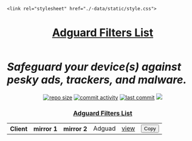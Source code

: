 <html lang="en-US">
  <head>
    <meta charset="UTF-8">
    <meta http-equiv="X-UA-Compatible" content="IE=edge">
    <meta name="viewport" content="width=device-width, initial-scale=1">
    <title>Adguard Custom Filters List — World's most advanced general-purpose DNS filter-/blocklists!</title>

    <link rel="stylesheet" href="./-data/static/style.css">
  </head>
  <body>
    <div class="wrapper">
      <header>
        <h1><a href="https://github.com/vuongvan/adguard/">Adguard Filters List</a></h1>
      </header>
		<h1 id="start"><strong><em>Safeguard your device(s) against pesky ads, trackers, and malware.</em></strong><br></h1>
		<p align="center">
			<a href="https://github.com/vuongvan/adguard"><img src="https://img.shields.io/github/repo-size/vuongvan/adguard?logo=adblock&style=plastic" alt="repo size"></a>
			<a href="https://github.com/vuongvan/adguard/commits/master"><img src="https://img.shields.io/github/commit-activity/w/vuongvan/adguard?logo=adblock&style=plastic" alt="commit activity"></a>
			<a href="https://github.com/vuongvan/adguard/commits/master"><img src="https://badgen.net/github/last-commit/vuongvan/adguard?label=Updated&cache=0&color=purple&icon=github" alt="last commit"></a>
			<a href="https://github.com/vuongvan/adguard"><img src="https://hits.seeyoufarm.com/api/count/incr/badge.svg?url=https%3A%2F%2Fgithub.com%2Fvuongvan%2Fadguard_fGHyh&count_bg=%234572CD&title_bg=%23555555&icon=&icon_color=%23E7E7E7&title=views%3A+%28today%2FTotal%29&edge_flat=false"/></a>
		</p>
		<p><h3 align="center"><strong><ins>Adguard Filters List</ins></strong></h3></p>
		<table align="center">
		<p><th>Client</th></p>
		<p><th>mirror 1</th></p>
		<p><th>mirror 2</th></p>
		<p><td>Adguad</td></p>
		<p><td><a href="https://vuongvan.github.io/adguard/filters.txt">view</a></td></p>
		<p><td><button onclick="copyText()">Copy</button></td></p>
		<script>
		function copyText() {
	
			/* Copy text into clipboard */
			navigator.clipboard.writeText
				("https://vuongvan.github.io/adguard/filters.txt");
		}
		</script>
		  <footer>
			<p style="text-align:center;"> Maintained with ❤ by <a href="https://github.com/vuongvan">vuongvan</a></p>
		  </footer>
    <script src="./-data/static/scale.fix.js"></script>

